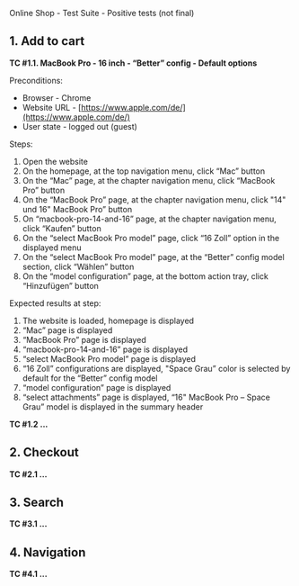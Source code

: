 Online Shop - Test Suite - Positive tests (not final)

## 1. Add to cart

**TC #1.1. MacBook Pro - 16 inch - “Better” config - Default options**

Preconditions:

- Browser - Chrome
- Website URL - [https://www.apple.com/de/](https://www.apple.com/de/)
- User state - logged out (guest)

Steps:

1. Open the website
2. On the homepage, at the top navigation menu, click “Mac” button
3. On the “Mac” page, at the chapter navigation menu, click “MacBook Pro” button
4. On the “MacBook Pro” page, at the chapter navigation menu, click "14" und 16" MacBook Pro” button
5. On “macbook-pro-14-and-16” page, at the chapter navigation menu, click “Kaufen” button
6. On the “select MacBook Pro model” page, click “16 Zoll” option in the displayed menu
7. On the “select MacBook Pro model” page, at the “Better” config model section, click “Wählen” button
8. On the “model configuration” page, at the bottom action tray, click “Hinzufügen” button

Expected results at step:

1. The website is loaded, homepage is displayed
2. “Mac” page is displayed
3. “MacBook Pro” page is displayed
4. “macbook-pro-14-and-16” page is displayed
5. “select MacBook Pro model” page is displayed
6. “16 Zoll” configurations are displayed, "Space Grau” color is selected by default for the “Better” config model
7. “model configuration” page is displayed
8. “select attachments” page is displayed, “16" MacBook Pro – Space Grau” model is displayed in the summary header

**TC #1.2 ...**

## 2. Checkout

**TC #2.1 ...**

## 3. Search

**TC #3.1 ...**

## 4. Navigation

**TC #4.1 ...**
